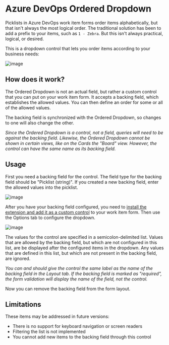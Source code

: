 # Azure DevOps Ordered Dropdown
Picklists in Azure DevOps work item forms order items alphabetically, but that isn't always the most logical order.
The traditional solution has been to add a prefix to your items, such as `1 - Zebra`.
But this isn't always practical, logical, or desired.

This is a dropdown control that lets you order items according to your business needs:

![image](https://user-images.githubusercontent.com/12118969/167268310-dd1d316e-c426-43ef-b39d-e2e967beeb56.png)


## How does it work?
The Ordered Dropdown is not an actual field, but rather a custom control that you can put on your work item form.
It accepts a backing field, which establishes the allowed values.
You can then define an order for some or all of the allowed values.

The backing field is synchronized with the Ordered Dropdown, so changes to one will also change the other.

_Since the Ordered Dropdown is a control, not a field, queries will need to be against the backing field._
_Likewise, the Ordered Dropdown cannot be shown in certain views, like on the Cards the "Board" view._
_However, the control can have the same name as its backing field._

## Usage
First you need a backing field for the control.
The field type for the backing field should be "Picklist (string)".
If you created a new backing field, enter the allowed values into the picklist.

![image](https://user-images.githubusercontent.com/12118969/167269161-4dc0cdea-743e-427e-a710-085665267a39.png)


After you have your backing field configured, you need to [install the extension and add it as a custom control](https://docs.microsoft.com/en-us/azure/devops/organizations/settings/work/custom-controls-process?view=azure-devops) to your work item form.
Then use the Options tab to configure the dropdown.

![image](https://user-images.githubusercontent.com/12118969/167269115-a106824f-ea2d-4cec-98fa-93aebcccfda3.png)

The values for the control are specified in a semicolon-delimited list.
Values that are allowed by the backing field, but which are not configured in this list, are be displayed after the configured items in the dropdown.
Any values that are defined in this list, but which are not present in the backing field, are ignored.

_You can and should give the control the same label as the name of the backing field in the Layout tab._
_If the backing field is marked as "required", the form validation will display the name of the field, not the control._

Now you can remove the backing field from the form layout.

## Limitations
These items may be addressed in future versions:
- There is no support for keyboard navigation or screen readers
- Filtering the list is not implemented
- You cannot add new items to the backing field through this control

